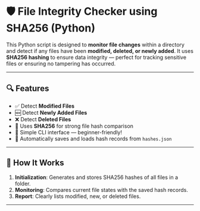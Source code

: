 # 🛡️ File Integrity Checker using SHA256 (Python)

This Python script is designed to **monitor file changes** within a directory and detect if any files have been **modified, deleted, or newly added**. It uses **SHA256 hashing** to ensure data integrity — perfect for tracking sensitive files or ensuring no tampering has occurred.

---

## 🔍 Features

- ✅ Detect **Modified Files**
- 🆕 Detect **Newly Added Files**
- ❌ Detect **Deleted Files**
- 🔐 Uses **SHA256** for strong file hash comparison
- 📝 Simple CLI interface — beginner-friendly!
- 💾 Automatically saves and loads hash records from `hashes.json`

---

## 🚀 How It Works

1. **Initialization**: Generates and stores SHA256 hashes of all files in a folder.
2. **Monitoring**: Compares current file states with the saved hash records.
3. **Report**: Clearly lists modified, new, or deleted files.

---


